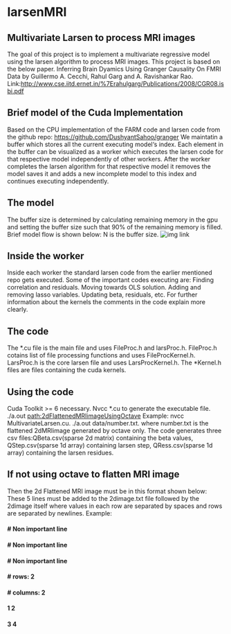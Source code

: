# larsenMRI
## Multivariate Larsen to process MRI images
The goal of this project is to implement a multivariate regressive model using the larsen algorithm to process MRI images.
This project is based on the below paper.
Inferring Brain Dyamics Using Granger Causality On FMRI Data by Guillermo A. Cecchi, Rahul Garg and A. Ravishankar Rao.
Link:http://www.cse.iitd.ernet.in/%7Erahulgarg/Publications/2008/CGR08.isbi.pdf
## Brief model of the Cuda Implementation
Based on the CPU implementation of the FARM code and larsen code from the github repo: https://github.com/DushyantSahoo/granger
We maintatin a buffer which stores all the current executing model‘s index. Each element in the buffer can be visualized as a worker which executes the larsen code for that respective model independently of other workers. 
After the worker completes the larsen algorithm for that respective model it removes the model saves it and adds a new incomplete model to this index and continues executing independently. 
## The model
The buffer size is determined by calculating remaining memory in the gpu and setting the buffer size such that 90% of the remaining memory is filled. Brief model flow is shown below:
N is the buffer size.
![img link](https://drive.google.com/file/d/0B5ecmAaEQOAfdjBXTWdmaTRseG8/view)
## Inside the worker
Inside each worker the standard larsen code from the earlier mentioned repo gets executed. Some of the important codes executing are:
Finding correlation and residuals.
Moving towards OLS solution.
Adding and removing lasso variables.
Updating beta, residuals, etc.
For further information about the kernels the comments in the code explain more clearly.
## The code
The *.cu file is the main file and uses FileProc.h and larsProc.h.
FileProc.h cotains list of file processing functions and uses FileProcKernel.h.
LarsProc.h is the core larsen file and uses LarsProcKernel.h.
The *Kernel.h files are files containing the cuda kernels.
## Using the code
Cuda Toolkit >= 6 necessary.
Nvcc *.cu to generate the executable file.
./a.out <path:2dFlattenedMRIimageUsingOctave>
Example:
nvcc MultivariateLarsen.cu.
./a.out data/number.txt.
where number.txt is the flattened 2dMRIimage generated by octave only.
The code generates three csv files:QBeta.csv(sparse 2d matrix) containing the beta values, QStep.csv(sparse 1d array) containing larsen step, QRess.csv(sparse 1d array) containing the larsen residues.
## If not using octave to flatten MRI image
Then the 2d Flattened MRI image must be in this format shown below:
These 5 lines must be added to the 2dimage.txt file followed by the 2dimage itself where values in each row are separated by spaces and rows are separated by newlines.
Example:
#### # Non important line
#### # Non important line
#### # Non important line
#### # rows: 2
#### # columns: 2
#### 1 2
#### 3 4
